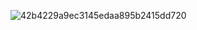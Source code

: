 
![42b4229a9ec3145edaa895b2415dd720](https://github.com/user-attachments/assets/5f8f3641-802a-4625-844e-d0474fbd41ca)
